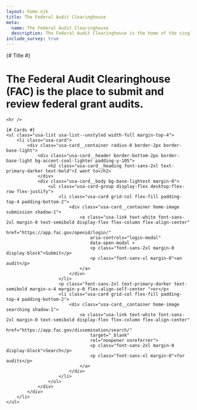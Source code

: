 ```yaml
---
layout: home.njk
title: The Federal Audit Clearinghouse
meta:
  name: The Federal Audit Clearinghouse
  description: The Federal Audit Clearinghouse is the home of the single audit process for the federal government awards system.
include_survey: true
---
```

<div class="home">
  <div class="grid-container">
    {# Title #}
    <h1 class="font-sans-3xl text-primary-darker">
        <span class="text-heavy">
            The Federal Audit Clearinghouse (FAC)
        </span>
        <span class="text-semibold">
            is the place to submit and review federal grant audits.
        </span>
    </h1>

    <hr />

    {# Cards #}
    <ul class="usa-list usa-list--unstyled width-full margin-top-4">
        <li class="usa-card">
            <div class="usa-card__container radius-0 border-2px border-base-light">
                <div class="usa-card__header border-bottom-2px border-base-light bg-accent-cool-lighter padding-y-105">
                    <h2 class="usa-card__heading font-sans-2xl text-primary-darker text-bold">I want to</h2>
                </div>
                <div class="usa-card__body bg-base-lightest margin-0">
                    <ul class="usa-card-group display-flex desktop:flex-row flex-justify">
                        <li class="usa-card grid-col flex-fill padding-top-4 padding-bottom-2">
                            <div class="usa-card__container home-image submission shadow-1">
                                <a class="usa-link text-white font-sans-2xl margin-0 text-semibold display-flex flex-column flex-align-center"
                                    href="https://app.fac.gov/openid/login/"
                                    aria-controls="login-modal"
                                    data-open-modal >
                                    <p class="font-sans-2xl margin-0 display-block">Submit</p>
                                    <p class="font-sans-xl margin-0">an audit</p>
                                </a>
                            </div>
                        </li>
                        <p class="font-sans-2xl text-primary-darker text-semibold margin-x-4 margin-y-0 flex-align-self-center ">or</p>
                        <li class="usa-card grid-col flex-fill padding-top-4 padding-bottom-2">
                            <div class="usa-card__container home-image searching shadow-1">
                                <a class="usa-link text-white font-sans-2xl margin-0 text-semibold display-flex flex-column flex-align-center"
                                    href="https://app.fac.gov/dissemination/search/"
                                    target="_blank"
                                    rel="noopener noreferrer">
                                    <p class="font-sans-2xl margin-0 display-block">Search</p>
                                    <p class="font-sans-xl margin-0">for audits</p>
                                </a>
                            </div>
                        </li>
                    </ul>
                </div>
            </div>
        </li>
    </ul>
  </div>
</div>
